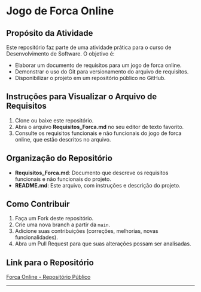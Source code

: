 # Jogo de Forca Online

## Propósito da Atividade
Este repositório faz parte de uma atividade prática para o curso de Desenvolvimento de Software. O objetivo é:
- Elaborar um documento de requisitos para um jogo de forca online.
- Demonstrar o uso do Git para versionamento do arquivo de requisitos.
- Disponibilizar o projeto em um repositório público no GitHub.

## Instruções para Visualizar o Arquivo de Requisitos
1. Clone ou baixe este repositório.
2. Abra o arquivo **Requisitos_Forca.md** no seu editor de texto favorito.
3. Consulte os requisitos funcionais e não funcionais do jogo de forca online, que estão descritos no arquivo.

## Organização do Repositório
- **Requisitos_Forca.md**: Documento que descreve os requisitos funcionais e não funcionais do projeto.
- **README.md**: Este arquivo, com instruções e descrição do projeto.

## Como Contribuir
1. Faça um Fork deste repositório.
2. Crie uma nova branch a partir da `main`.
3. Adicione suas contribuições (correções, melhorias, novas funcionalidades).
4. Abra um Pull Request para que suas alterações possam ser analisadas.

## Link para o Repositório
[Forca Online - Repositório Público](https://github.com/BretasArthur1/Jogo-Forca)

---


